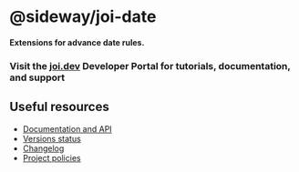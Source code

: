 # @sideway/joi-date

#### Extensions for advance date rules.

### Visit the [joi.dev](https://joi.dev) Developer Portal for tutorials, documentation, and support

## Useful resources

- [Documentation and API](https://joi.dev/module/joi-date/)
- [Versions status](https://joi.dev/resources/status/#joi-date)
- [Changelog](https://joi.dev/module/joi-date/changelog/)
- [Project policies](https://joi.dev/policies/)
